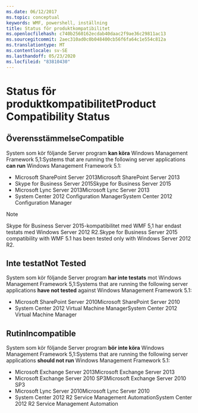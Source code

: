 ```yaml
---
ms.date: 06/12/2017
ms.topic: conceptual
keywords: WMF, powershell, inställning
title: Status för produktkompatibilitet
ms.openlocfilehash: c740b2560162ecdab40daac2f9ae36c29811ac13
ms.sourcegitcommit: 2aec310ad0c0b048400cb56f6fa64c1e554c812a
ms.translationtype: MT
ms.contentlocale: sv-SE
ms.lasthandoff: 05/23/2020
ms.locfileid: "83810430"
---
```

# <a name="product-compatibility-status"></a><span data-ttu-id="6852b-103">Status för produktkompatibilitet</span><span class="sxs-lookup"><span data-stu-id="6852b-103">Product Compatibility Status</span></span>

## <a name="compatible"></a><span data-ttu-id="6852b-104">Överensstämmelse</span><span class="sxs-lookup"><span data-stu-id="6852b-104">Compatible</span></span>

<span data-ttu-id="6852b-105">System som kör följande Server program **kan köra** Windows Management Framework 5,1:</span><span class="sxs-lookup"><span data-stu-id="6852b-105">Systems that are running the following server applications **can run** Windows Management Framework 5.1:</span></span>

- <span data-ttu-id="6852b-106">Microsoft SharePoint Server 2013</span><span class="sxs-lookup"><span data-stu-id="6852b-106">Microsoft SharePoint Server 2013</span></span>
- <span data-ttu-id="6852b-107">Skype for Business Server 2015</span><span class="sxs-lookup"><span data-stu-id="6852b-107">Skype for Business Server 2015</span></span>
- <span data-ttu-id="6852b-108">Microsoft Lync Server 2013</span><span class="sxs-lookup"><span data-stu-id="6852b-108">Microsoft Lync Server 2013</span></span>
- <span data-ttu-id="6852b-109">System Center 2012 Configuration Manager</span><span class="sxs-lookup"><span data-stu-id="6852b-109">System Center 2012 Configuration Manager</span></span>

> [!NOTE]
> <span data-ttu-id="6852b-110">Skype för Business Server 2015-kompatibilitet med WMF 5,1 har endast testats med Windows Server 2012 R2.</span><span class="sxs-lookup"><span data-stu-id="6852b-110">Skype for Business Server 2015 compatibility with WMF 5.1 has been tested only with Windows Server 2012 R2.</span></span>

## <a name="not-tested"></a><span data-ttu-id="6852b-111">Inte testat</span><span class="sxs-lookup"><span data-stu-id="6852b-111">Not Tested</span></span>

<span data-ttu-id="6852b-112">System som kör följande Server program **har inte testats** mot Windows Management Framework 5,1:</span><span class="sxs-lookup"><span data-stu-id="6852b-112">Systems that are running the following server applications **have not tested** against Windows Management Framework 5.1:</span></span>

- <span data-ttu-id="6852b-113">Microsoft SharePoint Server 2010</span><span class="sxs-lookup"><span data-stu-id="6852b-113">Microsoft SharePoint Server 2010</span></span>
- <span data-ttu-id="6852b-114">System Center 2012 Virtual Machine Manager</span><span class="sxs-lookup"><span data-stu-id="6852b-114">System Center 2012 Virtual Machine Manager</span></span>

## <a name="incompatible"></a><span data-ttu-id="6852b-115">Rutin</span><span class="sxs-lookup"><span data-stu-id="6852b-115">Incompatible</span></span>

<span data-ttu-id="6852b-116">System som kör följande Server program **bör inte köra** Windows Management Framework 5,1:</span><span class="sxs-lookup"><span data-stu-id="6852b-116">Systems that are running the following server applications **should not run** Windows Management Framework 5.1:</span></span>

- <span data-ttu-id="6852b-117">Microsoft Exchange Server 2013</span><span class="sxs-lookup"><span data-stu-id="6852b-117">Microsoft Exchange Server 2013</span></span>
- <span data-ttu-id="6852b-118">Microsoft Exchange Server 2010 SP3</span><span class="sxs-lookup"><span data-stu-id="6852b-118">Microsoft Exchange Server 2010 SP3</span></span>
- <span data-ttu-id="6852b-119">Microsoft Lync Server 2010</span><span class="sxs-lookup"><span data-stu-id="6852b-119">Microsoft Lync Server 2010</span></span>
- <span data-ttu-id="6852b-120">System Center 2012 R2 Service Management Automation</span><span class="sxs-lookup"><span data-stu-id="6852b-120">System Center 2012 R2 Service Management Automation</span></span>

